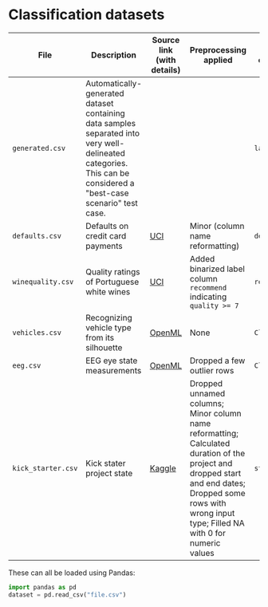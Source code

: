 # Classification datasets

File | Description | Source link (with details) | Preprocessing applied | Label column
---|---|---|---|---
`generated.csv` | Automatically-generated dataset containing data samples separated into very well-delineated categories. This can be considered a "best-case scenario" test case. | | | `label`
`defaults.csv` | Defaults on credit card payments | [UCI](https://archive.ics.uci.edu/ml/datasets/default+of+credit+card+clients#) | Minor (column name reformatting) | `defaulted`
`winequality.csv` | Quality ratings of Portuguese white wines | [UCI](https://archive.ics.uci.edu/ml/datasets/Wine+Quality) | Added binarized label column `recommend` indicating `quality >= 7` | `recommend`
`vehicles.csv` | Recognizing vehicle type from its silhouette | [OpenML](https://www.openml.org/d/54) | None | `Class`
`eeg.csv` | EEG eye state measurements | [OpenML](https://www.openml.org/d/1471) | Dropped a few outlier rows | `Class`
`kick_starter.csv` | Kick stater project state | [Kaggle](https://www.kaggle.com/kemical/kickstarter-projects) | Dropped unnamed columns; Minor column name reformatting; Calculated duration of the project and dropped start and end dates; Dropped some rows with wrong input type; Filled NA with 0 for numeric values | `state`

These can all be loaded using Pandas:

```python
import pandas as pd
dataset = pd.read_csv("file.csv")
```
